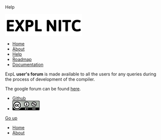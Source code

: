 Help    

[![](img/logo.png)](index.html)

*   [Home](index.html)
*   [About](about.html)
*   [Help](help.html)
*   [Roadmap](roadmap.html)
*   [Documentation](documentation.html)

ExpL **user's forum** is made available to all the users for any queries during the process of development of the compiler.

The google forum can be found [here](https://groups.google.com/forum/#!forum/expl-users).

*   [Github](https://github.com/silcnitc)
*   [![Creative Commons License](img/creativecommons.png)](http://creativecommons.org/licenses/by-nc/4.0/)

[Go up](#navtop)

*   [Home](index.html)
*   [About](about.html)